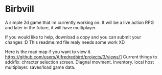 # Birbvill
A simple 2d game that im currently working on. It will be a live action RPG and later in the future, it will have multiplayer.

If you would like to help, download a copy and you can submit your changes :D
This readme.md file realy needs some work XD

Here is the road map if you want to view it. https://github.com/users/Alfredredbird/projects/3/views/1
Current things to add/fix:
  chracter selection screen.
  Diagnal movment.
  Inventory.
  local host multiplayer.
  saves/load game data.

